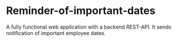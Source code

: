 # Reminder-of-important-dates
A fully functional web application with a backend REST-API. It sends notification of important employee dates.
